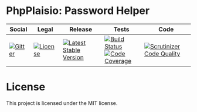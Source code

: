 # PhpPlaisio: Password Helper

<table>
<thead>
<tr>
<th>Social</th>
<th>Legal</th>
<th>Release</th>
<th>Tests</th>
<th>Code</th>
</tr>
</thead>
<tbody>
<tr>
<td>
<a href="https://gitter.im/PhpPlaisio/PhpPlaisio"><img src="https://badges.gitter.im/PhpPlaisio/PhpPlaisio.svg" alt="Gitter"/></a>
</td>
<td>
<a href="https://packagist.org/packages/plaisio/helper-password"><img src="https://poser.pugx.org/plaisio/helper-password/license" alt="License"/></a>
</td>
<td>
<a href="https://packagist.org/packages/plaisio/helper-password"><img src="https://poser.pugx.org/plaisio/helper-password/v/stable" alt="Latest Stable Version"/></a>
</td>
<td>
<a href="https://github.com/PhpPlaisio/helper-password/actions/workflows/unit.yml"><img src="https://github.com/PhpPlaisio/helper-password/actions/workflows/unit.yml/badge.svg" alt="Build Status"/></a><br/>
<a href="https://codecov.io/gh/PhpPlaisio/helper-password"><img src="https://codecov.io/gh/PhpPlaisio/helper-password/branch/master/graph/badge.svg" alt="Code Coverage"/></a>
</td>
<td>
<a href="https://scrutinizer-ci.com/g/PhpPlaisio/helper-password/?branch=master"><img src="https://scrutinizer-ci.com/g/PhpPlaisio/helper-password/badges/quality-score.png?b=master" alt="Scrutinizer Code Quality"/></a>
</td>
</tr>
</tbody>
</table>

#  License

This project is licensed under the MIT license.
